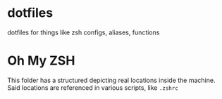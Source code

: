 # dotfiles
dotfiles for things like zsh configs, aliases, functions

# Oh My ZSH
This folder has a structured depicting real locations inside the machine. Said locations are referenced in various scripts, like `.zshrc`
